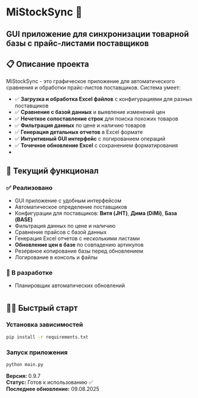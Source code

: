 # MiStockSync 🔄

## GUI приложение для синхронизации товарной базы с прайс-листами поставщиков

## 📋 Описание проекта

MiStockSync - это графическое приложение для автоматического сравнения и обработки прайс-листов поставщиков. Система умеет:


- ✅ **Загрузка и обработка Excel файлов** с конфигурациями для разных поставщиков
- ✅ **Сравнение с базой данных** и выявление изменений цен
- ✅ **Нечеткое сопоставление строк** для поиска похожих товаров
- ✅ **Фильтрация данных** по цене и наличию товаров
- ✅ **Генерация детальных отчетов** в Excel формате
- ✅ **Интуитивный GUI интерфейс** с логированием операций
- ✅ **Точечное обновление Excel** с сохранением форматирования
-  

## 🚀 Текущий функционал

### ✅ Реализовано

- GUI приложение с удобным интерфейсом
- Автоматическое определение поставщиков
- Конфигурации для поставщиков: **Витя (JHT)**, **Дима (DiMi)**, **База (BASE)**
- Фильтрация данных по цене и наличию
- Сравнение прайсов с базой данных
- Генерация Excel отчетов с несколькими листами
- **Обновление цен в базе** по совпадению артикулов
- Резервное копирование базы перед обновлением
- Логирование в консоль и файлы

### 🔄 В разработке

- Планировщик автоматических обновлений

#

## 🏃‍♂️ Быстрый старт

### Установка зависимостей

```bash
pip install -r requirements.txt
```

### Запуск приложения

```bash
python main.py
```


**Версия:** 0.9.7  
**Статус:** Готов к использованию ✅  
**Последнее обновление:** 09.08.2025
